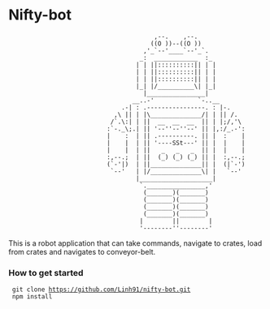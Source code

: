 # Nifty-bot

                                            ,--.    ,--.
                                           ((O ))--((O ))
                                         ,'_`--'____`--'_`.
                                        _:  ____________  :_
                                       | | ||::::::::::|| | |
                                       | | ||::::::::::|| | |
                                       | | ||::::::::::|| | |
                                       |_| |/__________\| |_|
                                         |________________|
                                      __..-'            `-..__
                                   .-| : .----------------. : |-.
                                 ,\ || | |\______________/| | || /.
                                /`.\:| | ||  __  __  __  || | |;/,'\
                               :`-._\;.| || '--''--''--' || |,:/_.-':
                               |    :  | || .----------. || |  :    |
                               |    |  | || '----SSt---' || |  |    |
                               |    |  | ||   _   _   _  || |  |    |
                               :,--.;  | ||  (_) (_) (_) || |  :,--.;
                               (`-'|)  | ||______________|| |  (|`-')
                                `--'   | |/______________\| |   `--'
                                       |____________________|
                                        `.________________,'
                                         (_______)(_______)
                                         (_______)(_______)
                                         (_______)(_______)
                                         (_______)(_______)
                                        |        ||        |
                                        '--------''--------'

This is a robot application that can take commands, navigate to crates, load from crates and navigates to conveyor-belt.

### How to get started

<code> git clone https://github.com/Linh91/nifty-bot.git </code>
<code> npm install </code>
